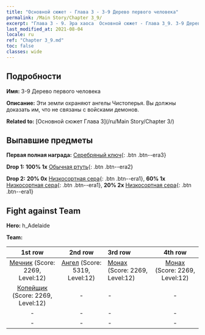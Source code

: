 ```yaml
---
title: "Основной сюжет - Глава 3 - 3-9 Дерево первого человека"
permalink: /Main Story/Chapter 3_9/
excerpt: "Глава 3 - 9. Эра хаоса  Основной сюжет - Глава 3_9. 3-9 Дерево первого человека"
last_modified_at: 2021-08-04
locale: ru
ref: "Chapter 3_9.md"
toc: false
classes: wide
---
```


## Подробности

 **Имя:** 3-9 Дерево первого человека

 **Описание:** Эти земли охраняют ангелы Чистоперья. Вы должны доказать им, что не связаны с войсками демонов.

 **Related to:** [Основной сюжет Глава 3](/ru/Main Story/Chapter 3/)

## Выпавшие предметы

 **Первая полная награда:** [Серебряный ключ](/ItemsRU/con_693/){: .btn .btn--era3}

 **Drop 1:** **100% 1x** [Обычная ртуть](/ItemsRU/mat_8/){: .btn .btn--era2}

 **Drop 2:** **20% 0x** [Низкосортная сера](/ItemsRU/mat_3/){: .btn .btn--era1}, **60% 1x** [Низкосортная сера](/ItemsRU/mat_3/){: .btn .btn--era1}, **20% 2x** [Низкосортная сера](/ItemsRU/mat_3/){: .btn .btn--era1}


## Fight against Team
 **Hero:** h_Adelaide

 **Team:**


  | 1st row | 2nd row | 3rd row | 4th row |
  |:----:|:----:|:----|:----:|
  | [Мечник](/ru/units/Swordsman/) (Score: 2269, Level:12)  | [Ангел](/ru/units/Angel/) (Score: 5319, Level:12)  | [Монах](/ru/units/Monk/) (Score: 2269, Level:12)  | [Монах](/ru/units/Monk/) (Score: 2269, Level:12)  |
  | [Копейщик](/ru/units/Pikeman/) (Score: 2269, Level:12)  | - | - | - |
  | - | - | - | - |
  | - | - | - | - |



